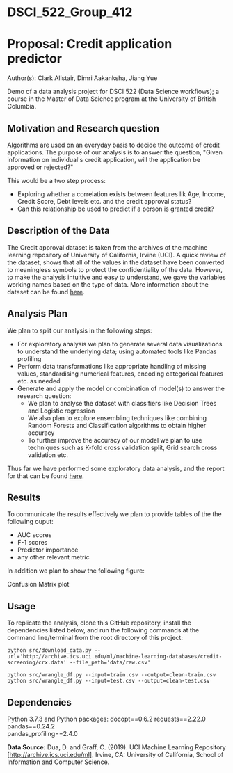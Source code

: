# DSCI_522_Group_412

# Proposal: Credit application predictor

Author(s): Clark Alistair, Dimri Aakanksha, Jiang Yue

Demo of a data analysis project for DSCI 522 (Data Science workflows); a course in the Master of Data Science program at the University of British Columbia.

## Motivation and Research question

Algorithms are used on an everyday basis to decide the outcome of credit applications. The purpose of our analysis is to answer the question,
"Given information on individual's credit application, will the application be approved or rejected?" 

This would be a two step process:

* Exploring whether a correlation exists between features lik Age, Income, Credit Score, Debt levels etc. and the credit approval status?
* Can this relationship be used to predict if a person is granted credit?

## Description of the Data

The Credit approval dataset is taken from the archives of the machine learning repository of University of California, Irvine (UCI). A quick review of the dataset, shows that all of the values in the dataset have been converted to meaningless symbols to protect the confidentiality of the data. However, to make the analysis intuitive and easy to understand, we gave the variables working names based on the type of data. More information about the dataset can be found [here](http://archive.ics.uci.edu/ml/datasets/credit+approval).

## Analysis Plan

We plan to split our analysis in the following steps:

- For exploratory analysis we plan to generate several data visualizations to understand the underlying data; using automated tools like Pandas profiling
- Perform data transformations like appropriate handling of missing values, standardising numerical features, encoding categorical features etc. as needed
- Generate and apply the model or combination of model(s) to answer the research question:
  - We plan to analyse the dataset with classifiers like Decision Trees and Logistic regression
  - We also plan to explore ensembling techniques like combining Random Forests and Classification algorithms to obtain higher accuracy
  - To further improve the accuracy of our model we plan to use techniques such as K-fold cross validation split, Grid search cross validation etc.
  
Thus far we have performed some exploratory data analysis, and the report for that can be found [here](https://github.com/UBC-MDS/DSCI_522_Group_412/blob/master/src/eda.ipynb). 

## Results

To communicate the results effectively we plan to provide tables of the the following ouput:
- AUC scores
- F-1 scores 
- Predictor importance
- any other relevant metric

In addition we plan to show the following figure:

Confusion Matrix plot

## Usage

To replicate the analysis, clone this GitHub repository, install the dependencies listed below, and run the following commands at the command line/terminal from the root directory of this project:

```python src/download_data.py --url='http://archive.ics.uci.edu/ml/machine-learning-databases/credit-screening/crx.data' --file_path='data/raw.csv'```

```python src/wrangle_df.py --input=train.csv --output=clean-train.csv```    
```python src/wrangle_df.py --input=test.csv --output=clean-test.csv```    

## Dependencies
Python 3.7.3 and Python packages:
docopt==0.6.2 
requests==2.22.0  
pandas==0.24.2   
pandas_profiling==2.4.0 


**Data Source:** Dua, D. and Graff, C. (2019). UCI Machine Learning Repository [http://archive.ics.uci.edu/ml]. Irvine, CA: University of California, School of Information and Computer Science.

